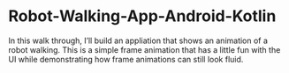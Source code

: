 # Robot-Walking-App-Android-Kotlin

In this walk through, I’ll build an appliation that shows an animation of a robot walking. This is a simple frame animation that has a little fun with the UI while demonstrating how frame animations can still look fluid.
